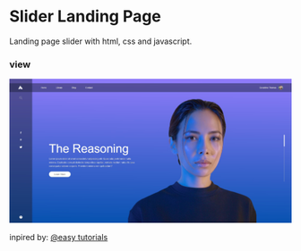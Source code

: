 # Slider Landing Page

Landing page slider with html, css and javascript.

### view

![](./views/view.jpg)

inpired by: [@easy tutorials](https://www.youtube.com/channel/UCkjoHfkLEy7ZT4bA2myJ8xA)
